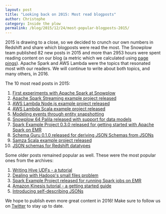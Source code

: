 ```yaml
---
layout: post
title: "Looking back on 2015: Most read blogposts"
author: Christophe
category: Inside the plow
permalink: /blog/2015/12/24/most-popular-blogposts-2015/
---
```


2015 is drawing to a close, so we decided to crunch our own numbers in Redshift and share which blogposts were read the most. The Snowplow team published 82 new posts in 2015 and more than 2953 hours were spent reading content on our blog (a metric which we calculated using [page pings](https://github.com/snowplow/snowplow/wiki/2-Specific-event-tracking-with-the-Javascript-tracker#pagepings)). Apache Spark and AWS Lambda were the topics that resonated most with our readers. We will continue to write about both topics, and many others, in 2016.

The 10 most read posts in 2015:

1. [First experiments with Apache Spark at Snowplow](/blog/2015/05/21/first-experiments-with-apache-spark/)
2. [Apache Spark Streaming example project released](/blog/2015/06/10/spark-streaming-example-project-0.1.0-released/)
3. [AWS Lambda Node.js example project released](/blog/2015/07/11/aws-lambda-nodejs-example-project-0.1.0-released/)
4. [AWS Lambda Scala example project released](/blog/2015/08/20/aws-lambda-scala-example-project-0.1.0-released/)
5. [Modeling events through entity snapshotting](/blog/2015/01/18/modeling-events-through-entity-snapshotting/)
6. [Snowplow 64 Palila released with support for data models](/blog/2015/04/16/snowplow-r64-palila-released/)
7. [Spark Example Project 0.3.0 released for getting started with Apache Spark on EMR](/blog/2015/05/10/spark-example-project-0.3.0-released/)
8. [Schema Guru 0.1.0 released for deriving JSON Schemas from JSONs](/blog/2015/06/03/schema-guru-0.1.0-released-for-deriving-json-schemas-from-jsons/)
9. [Samza Scala example project released](/blog/2015/09/30/samza-scala-example-project-0.1.0-released/)
10. [JSON schemas for Redshift datatypes](/blog/2015/02/12/redshift-jsonschema-types/)

Some older posts remained popular as well. These were the most popular ones from the archives:

1. [Writing Hive UDFs - a tutorial](/blog/2013/02/08/writing-hive-udfs-and-serdes/)
2. [Dealing with Hadoop's small files problem](/blog/2013/05/30/dealing-with-hadoops-small-files-problem/)
3. [Spark Example Project released for running Spark jobs on EMR](/blog/2014/04/17/spark-example-project-released/)
4. [Amazon Kinesis tutorial - a getting started guide](/blog/2014/01/15/amazon-kinesis-tutorial-getting-started-guide/)
5. [Introducing self-describing JSONs](/blog/2014/05/15/introducing-self-describing-jsons/)

We hope to publish even more great content in 2016! Make sure to follow us on [Twitter](https://twitter.com/snowplowdata/) to stay up to date.
